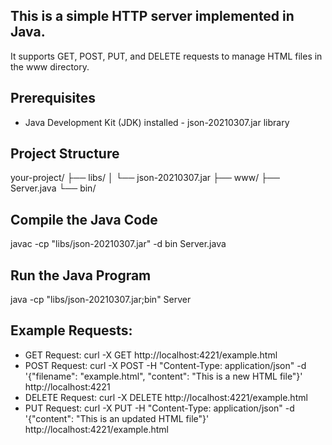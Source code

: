 ## This is a simple HTTP server implemented in Java. 
It supports GET, POST, PUT, and DELETE requests to manage HTML files in the www directory. 
## Prerequisites 
- Java Development Kit (JDK) installed - json-20210307.jar library 
## Project Structure 
your-project/ ├── libs/ │ └── json-20210307.jar ├── www/ ├── Server.java └── bin/ 
## Compile the Java Code 
javac -cp "libs/json-20210307.jar" -d bin Server.java 
## Run the Java Program 
java -cp "libs/json-20210307.jar;bin" Server 
## Example Requests: 

- GET Request: curl -X GET http://localhost:4221/example.html 
- POST Request: curl -X POST -H "Content-Type: application/json" -d '{"filename": "example.html", "content": "This is a new HTML file"}' http://localhost:4221
- DELETE Request: curl -X DELETE http://localhost:4221/example.html
- PUT Request: curl -X PUT -H "Content-Type: application/json" -d '{"content": "This is an updated HTML file"}' http://localhost:4221/example.html
